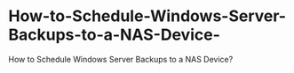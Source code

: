 # How-to-Schedule-Windows-Server-Backups-to-a-NAS-Device-
How to Schedule Windows Server Backups to a NAS Device?

